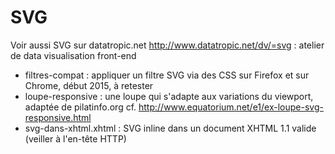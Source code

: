 SVG
========


Voir aussi SVG sur datatropic.net http://www.datatropic.net/dv/=svg : atelier de data visualisation front-end


* filtres-compat : appliquer un filtre SVG via des CSS sur Firefox et sur Chrome, début 2015, à retester
* loupe-responsive : une loupe qui s'adapte aux variations du viewport, adaptée de pilatinfo.org cf. http://www.equatorium.net/e1/ex-loupe-svg-responsive.html
* svg-dans-xhtml.xhtml : SVG inline dans un document XHTML 1.1 valide (veiller à l'en-tête HTTP)



